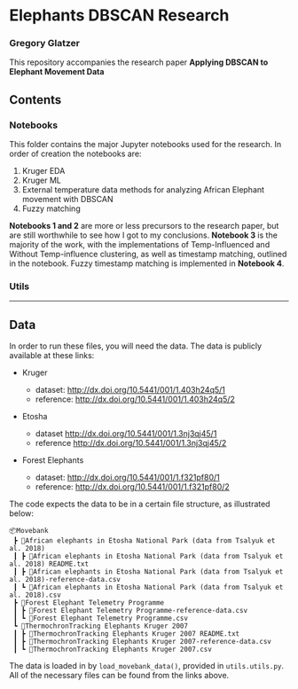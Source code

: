 # Elephants DBSCAN Research
### Gregory Glatzer

This repository accompanies the research paper **Applying DBSCAN to Elephant Movement Data**

## Contents

### Notebooks

This folder contains the major Jupyter notebooks used for the research. In order of creation the notebooks are:

1. Kruger EDA
2. Kruger ML
3. External temperature data methods for analyzing African Elephant movement with DBSCAN
4. Fuzzy matching

**Notebooks 1 and 2** are more or less precursors to the research paper, but are still worthwhile to see how I got to my conclusions. **Notebook 3** is the majority of the work, with the implementations of Temp-Influenced and Without Temp-influence clustering, as well as timestamp matching, outlined in the notebook. Fuzzy timestamp matching is implemented in **Notebook 4**.

### Utils





---

 ## Data

In order to run these files, you will need the data. The data is publicly available at these links:

- Kruger    
    - dataset: http://dx.doi.org/10.5441/001/1.403h24q5/1
    - reference: http://dx.doi.org/10.5441/001/1.403h24q5/2

- Etosha
    - dataset http://dx.doi.org/10.5441/001/1.3nj3qj45/1
    - reference http://dx.doi.org/10.5441/001/1.3nj3qj45/2

- Forest Elephants
    - dataset: http://dx.doi.org/10.5441/001/1.f321pf80/1
    - reference: http://dx.doi.org/10.5441/001/1.f321pf80/2


The code expects the data to be in a certain file structure, as illustrated below:

```
📦Movebank
 ┣ 📂African elephants in Etosha National Park (data from Tsalyuk et al. 2018)
 ┃ ┣ 📜African elephants in Etosha National Park (data from Tsalyuk et al. 2018) README.txt
 ┃ ┣ 📜African elephants in Etosha National Park (data from Tsalyuk et al. 2018)-reference-data.csv
 ┃ ┗ 📜African elephants in Etosha National Park (data from Tsalyuk et al. 2018).csv
 ┣ 📂Forest Elephant Telemetry Programme
 ┃ ┣ 📜Forest Elephant Telemetry Programme-reference-data.csv
 ┃ ┗ 📜Forest Elephant Telemetry Programme.csv
 ┗ 📂ThermochronTracking Elephants Kruger 2007
 ┃ ┣ 📜ThermochronTracking Elephants Kruger 2007 README.txt
 ┃ ┣ 📜ThermochronTracking Elephants Kruger 2007-reference-data.csv
 ┃ ┗ 📜ThermochronTracking Elephants Kruger 2007.csv
```

The data is loaded in by `load_movebank_data()`, provided in `utils.utils.py`. All of the necessary files can be found from the links above.

